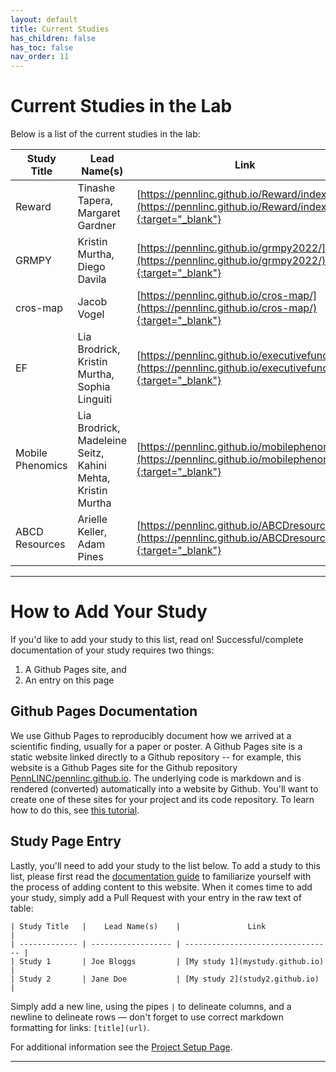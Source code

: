 ```yaml
---
layout: default
title: Current Studies
has_children: false
has_toc: false
nav_order: 11
---
```


# Current Studies in the Lab

Below is a list of the current studies in the lab:

| Study Title |    Lead Name(s)    |               Link                |
| ------------- | --------------- | --------------------------------- |
| Reward    | Tinashe Tapera, Margaret Gardner | [https://pennlinc.github.io/Reward/index](https://pennlinc.github.io/Reward/index){:target="_blank"} |
| GRMPY | Kristin Murtha, Diego Davila | [https://pennlinc.github.io/grmpy2022/](https://pennlinc.github.io/grmpy2022/){:target="_blank"} |
| cros-map | Jacob Vogel | [https://pennlinc.github.io/cros-map/](https://pennlinc.github.io/cros-map/){:target="_blank"} |
| EF | Lia Brodrick, Kristin Murtha, Sophia Linguiti | [https://pennlinc.github.io/executivefunction/](https://pennlinc.github.io/executivefunction/){:target="_blank"} |
| Mobile Phenomics | Lia Brodrick, Madeleine Seitz, Kahini Mehta, Kristin Murtha | [https://pennlinc.github.io/mobilephenomics/](https://pennlinc.github.io/mobilephenomics/){:target="_blank"} |
| ABCD Resources | Arielle Keller, Adam Pines | [https://pennlinc.github.io/ABCDresources/](https://pennlinc.github.io/ABCDresources/){:target="_blank"} |

---------------------------------------------------------------------------------

# How to Add Your Study

If you'd like to add your study to this list, read on! Successful/complete documentation of your study requires two things:

1. A Github Pages site, and
2. An entry on this page

## Github Pages Documentation

We use Github Pages to reproducibly document how we arrived at a scientific finding, usually for a paper or poster. A Github Pages site is a static website linked directly to a Github repository -- for example, this website is a Github Pages site for the Github repository [PennLINC/pennlinc.github.io](https://github.com/PennLINC/PennLINC.github.io). The underlying code is markdown and is rendered (converted) automatically into a website by Github. You'll want to create one of these sites for your project and its code repository. To learn how to do this, see [this tutorial](/docs/documentation/project-documentation/).

## Study Page Entry

Lastly, you'll need to add your study to the list below.
To add a study to this list, please first read the [documentation guide](/docs/documentation/documentation_guidelines) to familiarize yourself with the process of adding content to this website. When it comes time to add your study, simply add a Pull Request with your entry in the raw text of table:

```
| Study Title   |    Lead Name(s)    |               Link                |
| ------------- | ------------------ | --------------------------------- |
| Study 1       | Joe Bloggs         | [My study 1](mystudy.github.io)   |
| Study 2       | Jane Doe           | [My study 2](study2.github.io)    |
```

Simply add a new line, using the pipes `|` to delineate columns, and a newline to delineate rows — don't forget to use correct markdown formatting for links: `[title](url)`.

For additional information see the [Project Setup Page](/docs/LabHome/ProjectSetup/).

----------------------------------------

